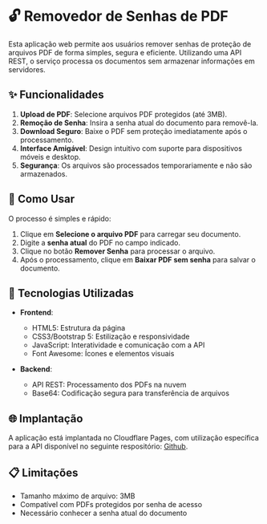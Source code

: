 # 🔓 Removedor de Senhas de PDF

Esta aplicação web permite aos usuários remover senhas de proteção de arquivos PDF de forma simples, segura e eficiente. Utilizando uma API REST, o serviço processa os documentos sem armazenar informações em servidores.

## ✨ Funcionalidades

1. **Upload de PDF**: Selecione arquivos PDF protegidos (até 3MB).
2. **Remoção de Senha**: Insira a senha atual do documento para removê-la.
3. **Download Seguro**: Baixe o PDF sem proteção imediatamente após o processamento.
4. **Interface Amigável**: Design intuitivo com suporte para dispositivos móveis e desktop.
5. **Segurança**: Os arquivos são processados temporariamente e não são armazenados.

## 🚀 Como Usar

O processo é simples e rápido:

1. Clique em **Selecione o arquivo PDF** para carregar seu documento.
2. Digite a **senha atual** do PDF no campo indicado.
3. Clique no botão **Remover Senha** para processar o arquivo.
4. Após o processamento, clique em **Baixar PDF sem senha** para salvar o documento.

## 🔧 Tecnologias Utilizadas

- **Frontend**:
  - HTML5: Estrutura da página
  - CSS3/Bootstrap 5: Estilização e responsividade
  - JavaScript: Interatividade e comunicação com a API
  - Font Awesome: Ícones e elementos visuais

- **Backend**:
  - API REST: Processamento dos PDFs na nuvem
  - Base64: Codificação segura para transferência de arquivos

## 🌐 Implantação

A aplicação está implantada no Cloudflare Pages, com utilização específica para a API disponível no seguinte respositório: [Github](https://github.com/murs77r/RemoverSenhaPDF-WebService).

## 📋 Limitações

- Tamanho máximo de arquivo: 3MB
- Compatível com PDFs protegidos por senha de acesso
- Necessário conhecer a senha atual do documento
